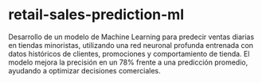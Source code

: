 # retail-sales-prediction-ml
Desarrollo de un modelo de Machine Learning para predecir ventas diarias en tiendas minoristas, utilizando una red neuronal profunda entrenada con datos históricos de clientes, promociones y comportamiento de tienda. El modelo mejora la precisión en un 78% frente a una predicción promedio, ayudando a optimizar decisiones comerciales.
